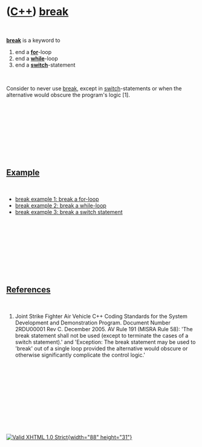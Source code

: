 



 

 

 

 

 

([C++](Cpp.htm)) [break](CppBreak.htm)
======================================

 

**[break](CppBreak.htm)** is a keyword to

1.  end a **[for](CppFor.htm)**-loop
2.  end a **[while](CppWhile.htm)**-loop
3.  end a **[switch](CppSwitch.htm)**-statement

 

Consider to never use [break](CppBreak.htm), except in
[switch](CppSwitch.htm)-statements or when the alternative would obscure
the program's logic \[1\].

 

 

 

 

 

[Example](CppExample.htm)
-------------------------

 

-   [break example 1: break a for-loop](CppBreakExample1.htm)
-   [break example 2: break a while-loop](CppBreakExample2.htm)
-   [break example 3: break a switch statement](CppBreakExample3.htm)

 

 

 

 

 

[References](CppReferences.htm)
-------------------------------

 

1.  Joint Strike Fighter Air Vehicle C++ Coding Standards for the System
    Development and Demonstration Program. Document Number 2RDU00001
    Rev C. December 2005. AV Rule 191 (MISRA Rule 58): 'The break
    statement shall not be used (except to terminate the cases of a
    switch statement).' and 'Exception: The break statement may be used
    to 'break' out of a single loop provided the alternative would
    obscure or otherwise significantly complicate the control logic.'

 

 

 

 

 





 

[![Valid XHTML 1.0 Strict](valid-xhtml10.png){width="88"
height="31"}](http://validator.w3.org/check?uri=referer)
